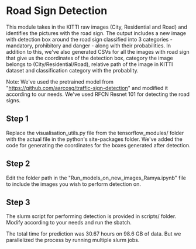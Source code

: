 # Road Sign Detection

This module takes in the KITTI raw images (City, Residential and Road) and identifies the pictures with the road sign. The output includes a new image with detection box around the road sign classified into 3 categories - mandatory, prohibitory and danger - along with their probabilities. In addition to this, we've also generated CSVs for all the images with road sign that give us the coordinates of the detection box, category the image belongs to (City/Residential/Road), relative path of the image in KITTI dataset and classification category with the probablity. 

Note: We've used the pretrained model from "https://github.com/aarcosg/traffic-sign-detection" and modified it according to our needs. We've used RFCN Resnet 101 for detecting the road signs.

## Step 1
Replace the visualisation_utils.py file from the tensorflow_modules/ folder with the actual file in the python's site-packages folder. We've added the code for generating the coordinates for the boxes generated after detection.

## Step 2
Edit the folder path in the "Run_models_on_new_images_Ramya.ipynb" file to include the images you wish to perform detection on.

## Step 3
The slurm script for performing detection is provided in scripts/ folder. Modify according to your needs and run the sbatch.

The total time for prediction was 30.67 hours on 98.6 GB of data. But we parallelized the process by running multiple slurm jobs.
